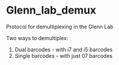 # Glenn_lab_demux
Protocol for demultiplexing in the Glenn Lab

Two ways to demultiplex:
1. Dual barcodes - with i7 and i5 barcodes
2. Single barcodes - with just 07 barcodes
